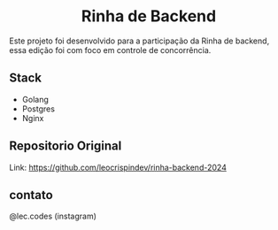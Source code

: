 <h1 align="center"> Rinha de Backend</h1>


Este projeto foi desenvolvido para a participação da Rinha de backend, essa edição foi com foco em controle de concorrência.

## Stack

* Golang
* Postgres
* Nginx

## Repositorio Original

Link: https://github.com/leocrispindev/rinha-backend-2024

## contato

@lec.codes (instagram) 